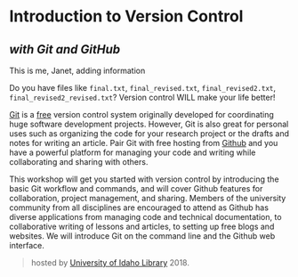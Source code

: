 # Introduction to Version Control

## *with Git and GitHub*

This is me, Janet, adding information

Do you have files like `final.txt`, `final_revised.txt`, `final_revised2.txt`, `final_revised2_revised.txt`?
Version control WILL make your life better! 

[Git](https://git-scm.com/) is a [free](https://www.gnu.org/philosophy/free-sw.en.html) version control system originally developed for coordinating huge software development projects. 
However, Git is also great for personal uses such as organizing the code for your research project or the drafts and notes for writing an article. 
Pair Git with free hosting from [Github](https://github.com/) and you have a powerful platform for managing your code and writing while collaborating and sharing with others. 

This workshop will get you started with version control by introducing the basic Git workflow and commands, and will cover Github features for collaboration, project management, and sharing. 
Members of the university community from all disciplines are encouraged to attend as Github has diverse applications from managing code and technical documentation, to collaborative writing of lessons and articles, to setting up free blogs and websites. 
We will introduce Git on the command line and the Github web interface.

> hosted by [University of Idaho Library](http://www.lib.uidaho.edu/) 2018.

